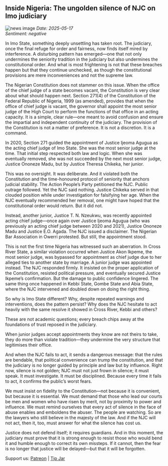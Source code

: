 ## Inside Nigeria: The ungolden silence of NJC on Imo judiciary
![news image](https://oaidalleapiprodscus.blob.core.windows.net/private/org-icz6idtlNt9i50IB5ovn2dgl/user-vLI1bL7dfBEchAsrFvrKMXHM/img-bcgH9tyM4DkbI108K7Af9jvN.png?st=2025-05-17T20%3A39%3A45Z&se=2025-05-17T22%3A39%3A45Z&sp=r&sv=2024-08-04&sr=b&rscd=inline&rsct=image/png&skoid=cc612491-d948-4d2e-9821-2683df3719f5&sktid=a48cca56-e6da-484e-a814-9c849652bcb3&skt=2025-05-17T21%3A39%3A45Z&ske=2025-05-18T21%3A39%3A45Z&sks=b&skv=2024-08-04&sig=2nlVr1poVEYhmZ2dZYuZ6uJLdARoMGcGYCJzoC2qcdI%3D)
_Date: 2025-05-17_  
_Sentiment: negative_

In Imo State, something deeply unsettling has taken root. The judiciary, once the final refuge for order and fairness, now finds itself mired by interference. A disturbing pattern has emerged—one that not only undermines the seniority tradition in the judiciary but also undermines the constitutional order. And what is most frightening is not that these breaches happen but that they continue unchecked, as though the constitutional provisions are mere inconveniences and not the supreme law.

The Nigerian Constitution does not stammer on this issue. When the office of the chief judge of a state becomes vacant, the Constitution is very clear about what should happen next. Section 271(4) of the Constitution of the Federal Republic of Nigeria, 1999 (as amended), provides that when the office of chief judge is vacant, the governor shall appoint the most senior judge of the High Court to perform the functions of that office in an acting capacity. It is a simple, clear rule—one meant to avoid confusion and ensure the impartial and independent continuity of the judiciary. The provision of the Constitution is not a matter of preference. It is not a discretion. It is a command.

In 2020, Section 271 guided the appointment of Justice Ijeoma Agugua as the acting chief judge of Imo State. She was the most senior judge at the time. That initial step respected both law and logic. When she was eventually removed, she was not succeeded by the next most senior judge, Justice Ononeze Madu, but by Justice Theresa Chikeka, her junior.

This was no oversight. It was deliberate. And it violated both the Constitution and the time-honoured protocol of seniority that anchors judicial stability. The Action People’s Party petitioned the NJC. Public outrage followed. Yet the NJC said nothing. Justice Chikeka served in that clouded position while under investigation for falsifying her age. When the NJC eventually recommended her removal, one might have hoped that the constitutional order would return. But it did not.

Instead, another junior, Justice T. N. Nzeukwu, was recently appointed acting chief judge—once again over Justice Ijeoma Agugua (who was previously an acting chief judge between 2020 and 2021), Justice Ononeze Madu and Justice E.O. Agada. The NJC issued a disclaimer. The Nigerian Bar Association in Owerri protested. But still, the appointment stood.

This is not the first time Nigeria has witnessed such an aberration. In Cross River State, a similar violation occurred when Justice Akon Ikpeme, the most senior judge, was bypassed for appointment as chief judge due to her alleged ties to another state by marriage. A junior judge was appointed instead. The NJC responded firmly. It insisted on the proper application of the Constitution, resisted political pressure, and eventually secured Justice Ikpeme’s confirmation. But the damage to public confidence lingered. The same thing once happened in Kebbi State, Gombe State and Abia State, where the NJC intervened and doubled down on doing the right thing. 

So why is Imo State different? Why, despite repeated warnings and interventions, does the pattern persist? Why does the NJC hesitate to act heavily with the same resolve it showed in Cross River, Kebbi and others?

These are not academic questions; every breach chips away at the foundations of trust reposed in the judiciary.

When junior judges accept appointments they know are not theirs to take, they do more than violate tradition—they undermine the very structure that legitimises their office.

 And when the NJC fails to act, it sends a dangerous message: that the rules are bendable, that political convenience can trump the constitution, and that the judiciary is no longer guided by principle and law but by influence. Right now, silence is not golden; NJC must not just frown in silence; it must speak. It must investigate. It must be disciplined. Because every time it fails to act, it confirms the public’s worst fears.

We must insist on fidelity to the Constitution—not because it is convenient, but because it is essential. We must demand that those who lead our courts be men and women who have risen by merit, not by proximity to power and influence. We must remind ourselves that every act of silence in the face of abuse enables and emboldens the abuser. The people are watching. So are the lawyers who still believe in the majesty of the law. And if the NJC will not act, then it, too, must answer for what the silence has cost us.

Justice does not defend itself; it requires guardians. And in this moment, the judiciary must prove that it is strong enough to resist those who would bend it and humble enough to correct its own missteps. If it cannot, then the fear is no longer that justice will be delayed—but that it will be forgotten.

Support us: [Patreon](PATREON_LINK) | [Tip Jar](TIP_JAR)
